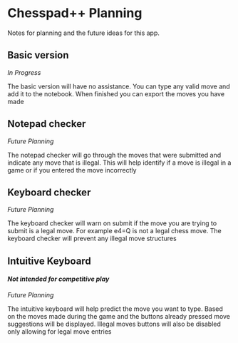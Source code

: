 # Chesspad++ Planning

Notes for planning and the future ideas for this app.

## Basic version
_In Progress_

The basic version will have no assistance. You can type any valid move and add it to the notebook. When finished you can export the moves you have made

## Notepad checker
_Future Planning_

The notepad checker will go through the moves that were submitted and indicate any move that is illegal. This will help identify if a move is illegal in a game or if you entered the move incorrectly

## Keyboard checker
_Future Planning_

The keyboard checker will warn on submit if the move you are trying to submit is a legal move. For example e4=Q is not a legal chess move. The keyboard checker will prevent any illegal move structures

## Intuitive Keyboard
#### *Not intended for competitive play*
_Future Planning_

The intuitive keyboard will help predict the move you want to type. Based on the moves made during the game and the buttons already pressed move suggestions will be displayed. Illegal moves buttons will also be disabled only allowing for legal move entries